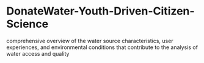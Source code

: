 # DonateWater-Youth-Driven-Citizen-Science
comprehensive overview of the water source characteristics, user experiences, and environmental conditions that  contribute to the analysis of water access and quality
